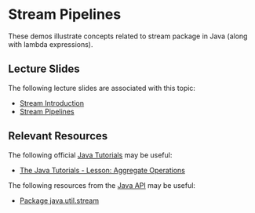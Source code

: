Stream Pipelines
=================================================

These demos illustrate concepts related to stream package in Java (along with lambda expressions).

## Lecture Slides ##

The following lecture slides are associated with this topic:

- [Stream Introduction](https://docs.google.com/presentation/d/e/2PACX-1vTmc5g0qWRyAcCv6-zbn9aAH6yo-XKtI8wGhrAM98HqP33c3nV4gVdJ5DkiEG72K0Kz8cHf-6rVQxmw/pub?start=false&loop=false&delayms=3000)
- [Stream Pipelines](https://docs.google.com/presentation/d/e/2PACX-1vStukH-FTxnQi8rO9M-A7CBxr3f2FXUlEamXBkvp0zohNHsRepmDOtreDK_0hkXAhLQ98vK3cZZy2O9/pub?start=false&loop=false&delayms=3000)

## Relevant Resources ##

The following official [Java Tutorials](http://docs.oracle.com/javase/tutorial/index.html) may be useful:

- [The Java Tutorials - Lesson: Aggregate Operations](https://docs.oracle.com/javase/tutorial/collections/streams/index.html)

The following resources from the [Java API](https://docs.oracle.com/en/java/javase/15/docs/api/index.html) may be useful:

- [Package java.util.stream](https://docs.oracle.com/en/java/javase/15/docs/api/java.base/java/util/stream/package-summary.html)

